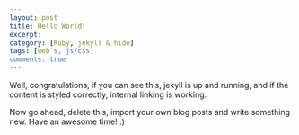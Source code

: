 ```yaml
---
layout: post
title: Hello World!
excerpt:
category: [Ruby, jekyll & hide]
tags: [web's, js/css]
comments: true
---
```


Well, congratulations, if you can see this, jekyll is up and running, 
and if the content is styled correctly, internal linking is working.
<!--more-->
Now go ahead, delete this, import your own blog posts and write something new.
Have an awesome time! :)
